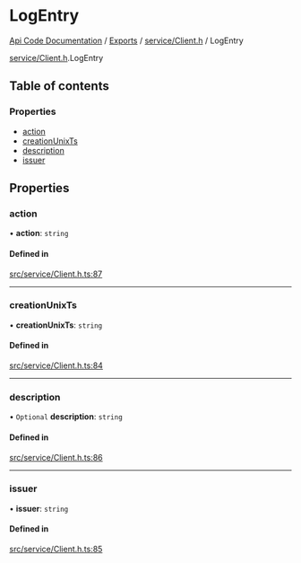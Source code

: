 # LogEntry
 
[Api Code Documentation](../README.md) / [Exports](../modules.md) / [service/Client.h](../modules/service_Client_h.md) / LogEntry

[service/Client.h](../modules/service_Client_h.md).LogEntry

## Table of contents

### Properties

- [action](service_Client_h.LogEntry.md#action)
- [creationUnixTs](service_Client_h.LogEntry.md#creationunixts)
- [description](service_Client_h.LogEntry.md#description)
- [issuer](service_Client_h.LogEntry.md#issuer)

## Properties

### action

• **action**: `string`

#### Defined in

[src/service/Client.h.ts:87](https://github.com/openkfw/TruBudget/blob/086d599/api/src/service/Client.h.ts#L87)

___

### creationUnixTs

• **creationUnixTs**: `string`

#### Defined in

[src/service/Client.h.ts:84](https://github.com/openkfw/TruBudget/blob/086d599/api/src/service/Client.h.ts#L84)

___

### description

• `Optional` **description**: `string`

#### Defined in

[src/service/Client.h.ts:86](https://github.com/openkfw/TruBudget/blob/086d599/api/src/service/Client.h.ts#L86)

___

### issuer

• **issuer**: `string`

#### Defined in

[src/service/Client.h.ts:85](https://github.com/openkfw/TruBudget/blob/086d599/api/src/service/Client.h.ts#L85)
